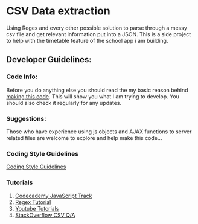 CSV Data extraction
======

Using Regex and every other possible solution to parse through a messy csv file and get relevant information put into a JSON.
This is a side project to help with the timetable feature of the school app i am building.

## Developer Guidelines:

### Code Info:
Before you do anything else you should read the my basic reason behind [making this code](https://github.com/M-Hc0d3/csvAJAXapp). This will show you what I am trying to develop. You should  also check it regularly for any updates.

### Suggestions:
Those who have experience using js objects and AJAX functions to server related files are welcome to explore and help make this code...

### Coding Style Guidelines
[Coding Style Guidelines](https://github.com/Logi0/vilify/wiki/Coding-Style-Guidelines)

### Tutorials
1. [Codecademy JavaScript Track](http://www.codecademy.com/tracks/javascript)
2. [Regex Tutorial](http://gskinner.com/RegExr/)
3. [Youtube Tutorials](https://www.youtube.com)
4. [StackOverflow CSV Q/A](https://www.stackoverflow.com)

